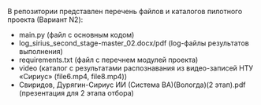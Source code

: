 В репозитории представлен перечень файлов и каталогов пилотного проекта (Вариант N2):
- main.py (файл с основным кодом)
- log_sirius_second_stage-master_02.docx/pdf (log-файлы результатов выполнения)
- requirements.txt (файл с перечнем модулей проекта)
- video (каталог с результатами распознавания из видео-записей НТУ «Сириус» (file6.mp4, file8.mp4))
- Свиридов, Дурягин-Сириус ИИ (Система ВА)(Вологда)(2 этап).pdf (презентация для 2 этапа отбора)
